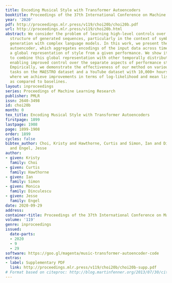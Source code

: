 ```yaml
---
title: Encoding Musical Style with Transformer Autoencoders
booktitle: Proceedings of the 37th International Conference on Machine Learning
year: '2020'
pdf: http://proceedings.mlr.press/v119/choi20b/choi20b.pdf
url: http://proceedings.mlr.press/v119/choi20b.html
abstract: We consider the problem of learning high-level controls over the global
  structure of generated sequences, particularly in the context of symbolic music
  generation with complex language models. In this work, we present the Transformer
  autoencoder, which aggregates encodings of the input data across time to obtain
  a global representation of style from a given performance. We show it is possible
  to combine this global representation with other temporally distributed embeddings,
  enabling improved control over the separate aspects of performance style and melody.
  Empirically, we demonstrate the effectiveness of our method on various music generation
  tasks on the MAESTRO dataset and a YouTube dataset with 10,000+ hours of piano performances,
  where we achieve improvements in terms of log-likelihood and mean listening scores
  as compared to baselines.
layout: inproceedings
series: Proceedings of Machine Learning Research
publisher: PMLR
issn: 2640-3498
id: choi20b
month: 0
tex_title: Encoding Musical Style with Transformer Autoencoders
firstpage: 1899
lastpage: 1908
page: 1899-1908
order: 1899
cycles: false
bibtex_author: Choi, Kristy and Hawthorne, Curtis and Simon, Ian and Dinculescu, Monica
  and Engel, Jesse
author:
- given: Kristy
  family: Choi
- given: Curtis
  family: Hawthorne
- given: Ian
  family: Simon
- given: Monica
  family: Dinculescu
- given: Jesse
  family: Engel
date: 2020-09-29
address: 
container-title: Proceedings of the 37th International Conference on Machine Learning
volume: '119'
genre: inproceedings
issued:
  date-parts:
  - 2020
  - 9
  - 29
software: https://goo.gl/magenta/music-transformer-autoencoder-code
extras:
- label: Supplementary PDF
  link: http://proceedings.mlr.press/v119/choi20b/choi20b-supp.pdf
# Format based on citeproc: http://blog.martinfenner.org/2013/07/30/citeproc-yaml-for-bibliographies/
---
```

